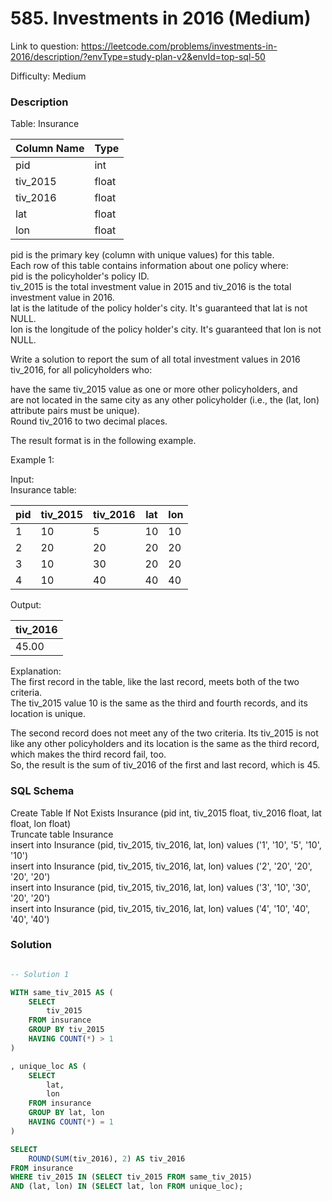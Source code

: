 # 585. Investments in 2016 (Medium)

Link to question: https://leetcode.com/problems/investments-in-2016/description/?envType=study-plan-v2&envId=top-sql-50

Difficulty: Medium

### Description

Table: Insurance


| Column Name | Type  |
|-------------|-------|
| pid         | int   |
| tiv_2015    | float |
| tiv_2016    | float |
| lat         | float |
| lon         | float |

pid is the primary key (column with unique values) for this table.\
Each row of this table contains information about one policy where:\
pid is the policyholder's policy ID.\
tiv_2015 is the total investment value in 2015 and tiv_2016 is the total investment value in 2016.\
lat is the latitude of the policy holder's city. It's guaranteed that lat is not NULL.\
lon is the longitude of the policy holder's city. It's guaranteed that lon is not NULL.
 

Write a solution to report the sum of all total investment values in 2016 tiv_2016, for all policyholders who:

have the same tiv_2015 value as one or more other policyholders, and\
are not located in the same city as any other policyholder (i.e., the (lat, lon) attribute pairs must be unique).\
Round tiv_2016 to two decimal places.

The result format is in the following example.

 

Example 1:

Input: \
Insurance table:

| pid | tiv_2015 | tiv_2016 | lat | lon |
|-----|----------|----------|-----|-----|
| 1   | 10       | 5        | 10  | 10  |
| 2   | 20       | 20       | 20  | 20  |
| 3   | 10       | 30       | 20  | 20  |
| 4   | 10       | 40       | 40  | 40  |

Output: 

| tiv_2016 |
|----------|
| 45.00    |

Explanation: \
The first record in the table, like the last record, meets both of the two criteria.\
The tiv_2015 value 10 is the same as the third and fourth records, and its location is unique.

The second record does not meet any of the two criteria. Its tiv_2015 is not like any other policyholders and its location is the same as the third record, which makes the third record fail, too.\
So, the result is the sum of tiv_2016 of the first and last record, which is 45.

### SQL Schema
Create Table If Not Exists Insurance (pid int, tiv_2015 float, tiv_2016 float, lat float, lon float)\
Truncate table Insurance\
insert into Insurance (pid, tiv_2015, tiv_2016, lat, lon) values ('1', '10', '5', '10', '10')\
insert into Insurance (pid, tiv_2015, tiv_2016, lat, lon) values ('2', '20', '20', '20', '20')\
insert into Insurance (pid, tiv_2015, tiv_2016, lat, lon) values ('3', '10', '30', '20', '20')\
insert into Insurance (pid, tiv_2015, tiv_2016, lat, lon) values ('4', '10', '40', '40', '40')

### Solution

```sql

-- Solution 1

WITH same_tiv_2015 AS (
    SELECT
        tiv_2015
    FROM insurance
    GROUP BY tiv_2015
    HAVING COUNT(*) > 1
)

, unique_loc AS (
    SELECT
        lat,
        lon
    FROM insurance
    GROUP BY lat, lon
    HAVING COUNT(*) = 1
)

SELECT
    ROUND(SUM(tiv_2016), 2) AS tiv_2016
FROM insurance
WHERE tiv_2015 IN (SELECT tiv_2015 FROM same_tiv_2015)
AND (lat, lon) IN (SELECT lat, lon FROM unique_loc);
